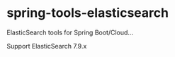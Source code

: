 # spring-tools-elasticsearch
ElasticSearch tools for Spring Boot/Cloud...

Support ElasticSearch 7.9.x
